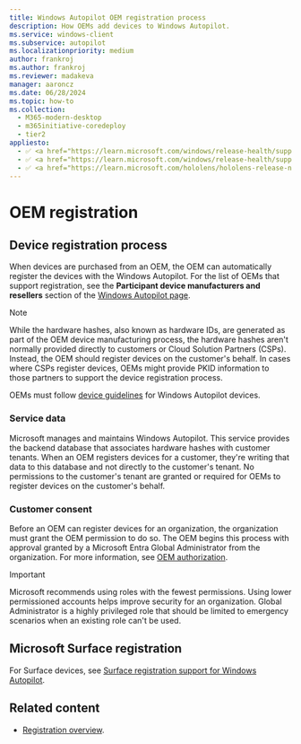 ```yaml
---
title: Windows Autopilot OEM registration process
description: How OEMs add devices to Windows Autopilot.
ms.service: windows-client
ms.subservice: autopilot
ms.localizationpriority: medium
author: frankroj
ms.author: frankroj
ms.reviewer: madakeva
manager: aaroncz
ms.date: 06/28/2024
ms.topic: how-to
ms.collection:
  - M365-modern-desktop
  - m365initiative-coredeploy
  - tier2
appliesto:
  - ✅ <a href="https://learn.microsoft.com/windows/release-health/supported-versions-windows-client" target="_blank">Windows 11</a>
  - ✅ <a href="https://learn.microsoft.com/windows/release-health/supported-versions-windows-client" target="_blank">Windows 10</a>
  - ✅ <a href="https://learn.microsoft.com/hololens/hololens-release-notes" target="_blank">Windows Holographic</a>
---
```



# OEM registration

## Device registration process

When devices are purchased from an OEM, the OEM can automatically register the devices with the Windows Autopilot. For the list of OEMs that support registration, see the **Participant device manufacturers and resellers** section of the [Windows Autopilot page](https://aka.ms/windowsautopilot).

> [!NOTE]
>
> While the hardware hashes, also known as hardware IDs, are generated as part of the OEM device manufacturing process, the hardware hashes aren't normally provided directly to customers or Cloud Solution Partners (CSPs). Instead, the OEM should register devices on the customer's behalf. In cases where CSPs register devices, OEMs might provide PKID information to those partners to support the device registration process.

OEMs must follow [device guidelines](autopilot-device-guidelines.md) for Windows Autopilot devices.

### Service data

Microsoft manages and maintains Windows Autopilot. This service provides the backend database that associates hardware hashes with customer tenants. When an OEM registers devices for a customer, they're writing that data to this database and not directly to the customer's tenant. No permissions to the customer's tenant are granted or required for OEMs to register devices on the customer's behalf.

### Customer consent

Before an OEM can register devices for an organization, the organization must grant the OEM permission to do so. The OEM begins this process with approval granted by a Microsoft Entra Global Administrator from the organization. For more information, see [OEM authorization](registration-auth.md#oem-authorization).

<!-- MAXADO-9048730 -->

> [!IMPORTANT]
>
> Microsoft recommends using roles with the fewest permissions. Using lower permissioned accounts helps improve security for an organization. Global Administrator is a highly privileged role that should be limited to emergency scenarios when an existing role can't be used.

## Microsoft Surface registration

For Surface devices, see [Surface registration support for Windows Autopilot](/surface/surface-autopilot-registration-support).

## Related content

- [Registration overview](registration-overview.md).
